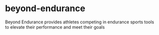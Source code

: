 # beyond-endurance
Beyond Endurance provides athletes competing in endurance sports tools to elevate their performance and meet their goals
